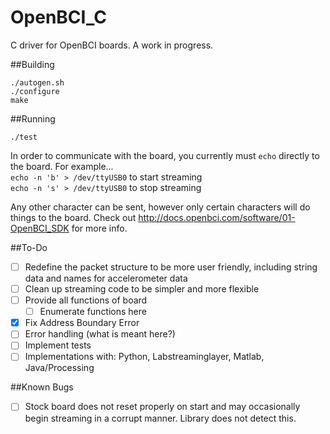 # OpenBCI_C

C driver for OpenBCI boards.  A work in progress.

##Building

```
./autogen.sh
./configure
make
```

##Running

`./test`

In order to communicate with the board, you currently must `echo` directly to the board. For example...<br/>
`echo -n 'b' > /dev/ttyUSB0` to start streaming <br/>
`echo -n 's' > /dev/ttyUSB0` to stop streaming <br/>

Any other character can be sent, however only certain characters will do things to the board. Check out http://docs.openbci.com/software/01-OpenBCI_SDK for more info.

##To-Do
- [ ] Redefine the packet structure to be more user friendly, including string data and names for accelerometer data
- [ ] Clean up streaming code to be simpler and more flexible
- [ ] Provide all functions of board
  - [ ] Enumerate functions here
- [x] Fix Address Boundary Error
- [ ] Error handling (what is meant here?)
- [ ] Implement tests
- [ ] Implementations with: Python, Labstreaminglayer, Matlab, Java/Processing

##Known Bugs
- [ ] Stock board does not reset properly on start and may occasionally begin streaming in a corrupt manner.  Library does not detect this.
